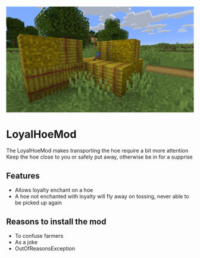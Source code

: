 ![loyalty on hoe](./img/loyalty_on_hoe.png)

# LoyalHoeMod

The LoyalHoeMod makes transporting the hoe require a bit more attention
Keep the hoe close to you or safely put away, otherwise be in for a supprise

## Features
- Allows loyalty enchant on a hoe
- A hoe not enchanted with loyalty will fly away on tossing, never able to be picked up again

## Reasons to install the mod
- To confuse farmers
- As a joke
- OutOfReasonsException